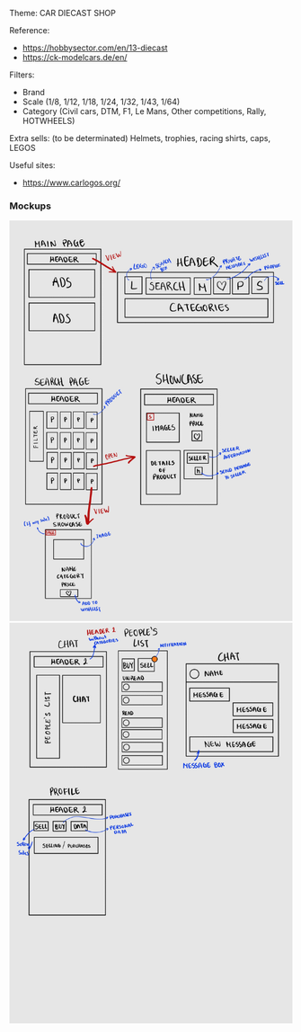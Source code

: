 Theme: CAR DIECAST SHOP

Reference:
- https://hobbysector.com/en/13-diecast
- https://ck-modelcars.de/en/

Filters:
- Brand
- Scale (1/8, 1/12, 1/18, 1/24, 1/32, 1/43, 1/64)
- Category (Civil cars, DTM, F1, Le Mans, Other competitions, Rally, HOTWHEELS)

Extra sells: (to be determinated)
Helmets, trophies, racing shirts, caps, LEGOS

Useful sites:
- https://www.carlogos.org/

### Mockups
![](images/mockup_01.jpg)
![](images/mockup_02.jpg)
